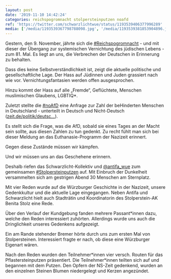 ```yaml
---
layout: post
date: '2019-11-10 14:42:24'
categories: reichspogromnacht stolpersteinputzen noafd
ref: 'https://twitter.com/schwarzlichtwue/status/1193539406377996289'
media: ['/media/1193539367798788098.jpg', '/media/1193539381853904896.jpg', '/media/1193539393908285445.jpg', '/media/1193539415068545025.jpg', '/media/1193539428280614916.jpg', '/media/1193539443094888449.jpg', '/media/1193539462543872000.jpg', '/media/1193539478440284166.jpg']
---
```

Gestern, den 9. November, jährte sich die [#Reichspogromnacht](/t/reichspogromnacht) - und mit dieser der Übergang zur systemischen Vernichtung des jüdischen Lebens - zum 81. Mal. Es liegt an uns, die Verbrechen der Deutschen in Erinnerung zu behalten.



 

Dass dies keine Selbstverständlichkeit ist, zeigt die aktuelle politische und gesellschaftliche Lage. Der Hass auf Jüdinnen und Juden grassiert nach wie vor. Vernichtungsfantasien werden offen ausgesprochen. 

Hinzu kommt der Hass auf alle „Fremde“, Geflüchtete, Menschen muslimischen Glaubens, LGBTIQ\*. 

Zuletzt stellte die [#noAfD](/t/noafd) eine Anfrage zur Zahl der beHinderten Menschen in Deutschland - unterteilt in Deutsch und Nicht-Deutsch ([zeit.de/politik/deutsc…](https://www.zeit.de/politik/deutschland/2018-04/alternative-fuer-deutschland-kleine-anfrage-bundestag-behinderte-kritik)).

Es stellt sich die Frage, was die AfD, sobald sie eines Tages an der Macht sein sollte, aus diesen Zahlen zu tun gedenkt. Zu recht fühlt man sich bei dieser Meldung an das Euthanasie-Programm der Nazizeit erinnert.

Gegen diese Zustände müssen wir kämpfen.

Und wir müssen uns an das Geschehene erinnern.

Deshalb riefen das Schwarzlicht-Kollektiv und [@antifa_wue](https://twitter.com/antifa_wue) zum gemeinsamen [#Stolpersteinputzen](/t/stolpersteinputzen) auf. Mit Einbruch der Dunkelheit versammelten sich am gestrigen Abend 30 Menschen am Sternplatz.

Mit vier Reden wurde auf die Würzburger Geschichte in der Nazizeit, unsere Gedenkkultur und die aktuelle Lage eingegangen. Neben Antifa und Schwarzlicht hielt auch Stadträtin und Koordinatorin des Stolperstein-AK Benita Stolz eine Rede.

Über den Verlauf der Kundgebung fanden mehrere Passant\*innen dazu, welche den Reden interessiert zuhörten. Allerdings wurde uns auch die Dringlichkeit unseres Gedenkens aufgezeigt.

Ein am Rande stehender Bremer hörte durch uns zum ersten Mal von Stolpersteinen. Interessiert fragte er nach, ob diese eine Würzburger Eigenart wären.

Nach den Reden wurden den Teilnehmer\*innen vier versch. Routen für das Pflastersteinputzen präsentiert. Die Teilnehmer\*innen teilten sich auf und begannen mit dem Putzen. Den Opfern der NS-Zeit gedenkend, wurden an den einzelnen Steinen Blumen niedergelegt und Kerzen angezündet.